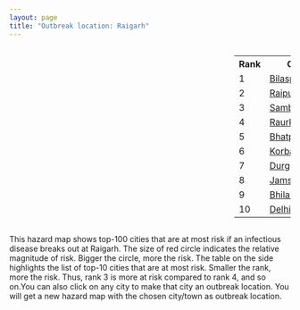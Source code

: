 ```yaml
---
layout: page
title: "Outbreak location: Raigarh"
---
```

<div style="width: 100%; overflow: auto;">
<div style="width: 75%; float: left;">
<div id="mapid">
<script src="https://buda-magenta.github.io/hazard_map/load_map.js"></script>

<script>
var marker_outbreak = L.marker([22.500000, 83.500000],{"autoPan": true}).addTo(map); marker_outbreak.bindTooltip("Raigarh").openTooltip();

var circle_1 = L.circle([22.383333, 82.133333], {"pane": "markerPane", "color": "red", "fill": true, "fillOpacity": 0.2, "fillRule": "evenodd", "lineCap": "round", "lineJoin": "round", "opacity": 1.0, "radius": 69301, "stroke": true, "weight": 3}).addTo(map);
circle_1.bindTooltip("Bilaspur<br>rank: 1<br>hazard index: 0.069301")
circle_1.bindPopup('<a href="https://buda-magenta.github.io/hazard_map/Bilaspur">Bilaspur</a>')

var circle_2 = L.circle([21.237947, 81.633683], {"pane": "markerPane", "color": "red", "fill": true, "fillOpacity": 0.2, "fillRule": "evenodd", "lineCap": "round", "lineJoin": "round", "opacity": 1.0, "radius": 60362, "stroke": true, "weight": 3}).addTo(map);
circle_2.bindTooltip("Raipur<br>rank: 2<br>hazard index: 0.060362")
circle_2.bindPopup('<a href="https://buda-magenta.github.io/hazard_map/Raipur">Raipur</a>')

var circle_3 = L.circle([21.400000, 83.883333], {"pane": "markerPane", "color": "red", "fill": true, "fillOpacity": 0.2, "fillRule": "evenodd", "lineCap": "round", "lineJoin": "round", "opacity": 1.0, "radius": 59014, "stroke": true, "weight": 3}).addTo(map);
circle_3.bindTooltip("Sambalpur<br>rank: 3<br>hazard index: 0.059015")
circle_3.bindPopup('<a href="https://buda-magenta.github.io/hazard_map/Sambalpur">Sambalpur</a>')

var circle_4 = L.circle([22.214285, 84.872437], {"pane": "markerPane", "color": "red", "fill": true, "fillOpacity": 0.2, "fillRule": "evenodd", "lineCap": "round", "lineJoin": "round", "opacity": 1.0, "radius": 22438, "stroke": true, "weight": 3}).addTo(map);
circle_4.bindTooltip("Raurkela<br>rank: 4<br>hazard index: 0.022439")
circle_4.bindPopup('<a href="https://buda-magenta.github.io/hazard_map/Raurkela">Raurkela</a>')

var circle_5 = L.circle([21.735348, 81.944459], {"pane": "markerPane", "color": "red", "fill": true, "fillOpacity": 0.2, "fillRule": "evenodd", "lineCap": "round", "lineJoin": "round", "opacity": 1.0, "radius": 17685, "stroke": true, "weight": 3}).addTo(map);
circle_5.bindTooltip("Bhatpara<br>rank: 5<br>hazard index: 0.017685")
circle_5.bindPopup('<a href="https://buda-magenta.github.io/hazard_map/Bhatpara">Bhatpara</a>')

var circle_6 = L.circle([22.519770, 82.629515], {"pane": "markerPane", "color": "red", "fill": true, "fillOpacity": 0.2, "fillRule": "evenodd", "lineCap": "round", "lineJoin": "round", "opacity": 1.0, "radius": 16450, "stroke": true, "weight": 3}).addTo(map);
circle_6.bindTooltip("Korba<br>rank: 6<br>hazard index: 0.016451")
circle_6.bindPopup('<a href="https://buda-magenta.github.io/hazard_map/Korba">Korba</a>')

var circle_7 = L.circle([21.199035, 81.397955], {"pane": "markerPane", "color": "red", "fill": true, "fillOpacity": 0.2, "fillRule": "evenodd", "lineCap": "round", "lineJoin": "round", "opacity": 1.0, "radius": 16054, "stroke": true, "weight": 3}).addTo(map);
circle_7.bindTooltip("Durg<br>rank: 7<br>hazard index: 0.016054")
circle_7.bindPopup('<a href="https://buda-magenta.github.io/hazard_map/Durg">Durg</a>')

var circle_8 = L.circle([22.801519, 86.202958], {"pane": "markerPane", "color": "red", "fill": true, "fillOpacity": 0.2, "fillRule": "evenodd", "lineCap": "round", "lineJoin": "round", "opacity": 1.0, "radius": 14991, "stroke": true, "weight": 3}).addTo(map);
circle_8.bindTooltip("Jamshedpur<br>rank: 8<br>hazard index: 0.014992")
circle_8.bindPopup('<a href="https://buda-magenta.github.io/hazard_map/Jamshedpur">Jamshedpur</a>')

var circle_9 = L.circle([21.200996, 81.335426], {"pane": "markerPane", "color": "red", "fill": true, "fillOpacity": 0.2, "fillRule": "evenodd", "lineCap": "round", "lineJoin": "round", "opacity": 1.0, "radius": 11993, "stroke": true, "weight": 3}).addTo(map);
circle_9.bindTooltip("Bhilai Nagar<br>rank: 9<br>hazard index: 0.011993")
circle_9.bindPopup('<a href="https://buda-magenta.github.io/hazard_map/Bhilai_Nagar">Bhilai Nagar</a>')

var circle_10 = L.circle([28.651718, 77.221939], {"pane": "markerPane", "color": "red", "fill": true, "fillOpacity": 0.2, "fillRule": "evenodd", "lineCap": "round", "lineJoin": "round", "opacity": 1.0, "radius": 11790, "stroke": true, "weight": 3}).addTo(map);
circle_10.bindTooltip("Delhi<br>rank: 10<br>hazard index: 0.011790")
circle_10.bindPopup('<a href="https://buda-magenta.github.io/hazard_map/Delhi">Delhi</a>')

var circle_11 = L.circle([20.972740, 80.691555], {"pane": "markerPane", "color": "red", "fill": true, "fillOpacity": 0.2, "fillRule": "evenodd", "lineCap": "round", "lineJoin": "round", "opacity": 1.0, "radius": 9301, "stroke": true, "weight": 3}).addTo(map);
circle_11.bindTooltip("Rajnandgaon<br>rank: 11<br>hazard index: 0.009302")
circle_11.bindPopup('<a href="https://buda-magenta.github.io/hazard_map/Rajnandgaon">Rajnandgaon</a>')

var circle_12 = L.circle([20.843512, 75.525927], {"pane": "markerPane", "color": "red", "fill": true, "fillOpacity": 0.2, "fillRule": "evenodd", "lineCap": "round", "lineJoin": "round", "opacity": 1.0, "radius": 8879, "stroke": true, "weight": 3}).addTo(map);
circle_12.bindTooltip("Jalgaon<br>rank: 12<br>hazard index: 0.008879")
circle_12.bindPopup('<a href="https://buda-magenta.github.io/hazard_map/Jalgaon">Jalgaon</a>')

var circle_13 = L.circle([21.145629, 80.268387], {"pane": "markerPane", "color": "red", "fill": true, "fillOpacity": 0.2, "fillRule": "evenodd", "lineCap": "round", "lineJoin": "round", "opacity": 1.0, "radius": 7579, "stroke": true, "weight": 3}).addTo(map);
circle_13.bindTooltip("Gondiya<br>rank: 13<br>hazard index: 0.007580")
circle_13.bindPopup('<a href="https://buda-magenta.github.io/hazard_map/Gondiya">Gondiya</a>')

var circle_14 = L.circle([23.122634, 83.198189], {"pane": "markerPane", "color": "red", "fill": true, "fillOpacity": 0.2, "fillRule": "evenodd", "lineCap": "round", "lineJoin": "round", "opacity": 1.0, "radius": 6609, "stroke": true, "weight": 3}).addTo(map);
circle_14.bindTooltip("Ambikapur<br>rank: 14<br>hazard index: 0.006610")
circle_14.bindPopup('<a href="https://buda-magenta.github.io/hazard_map/Ambikapur">Ambikapur</a>')

var circle_15 = L.circle([22.541418, 88.357691], {"pane": "markerPane", "color": "red", "fill": true, "fillOpacity": 0.2, "fillRule": "evenodd", "lineCap": "round", "lineJoin": "round", "opacity": 1.0, "radius": 6439, "stroke": true, "weight": 3}).addTo(map);
circle_15.bindTooltip("Kolkata<br>rank: 15<br>hazard index: 0.006439")
circle_15.bindPopup('<a href="https://buda-magenta.github.io/hazard_map/Kolkata">Kolkata</a>')

var circle_16 = L.circle([25.531031, 78.652689], {"pane": "markerPane", "color": "red", "fill": true, "fillOpacity": 0.2, "fillRule": "evenodd", "lineCap": "round", "lineJoin": "round", "opacity": 1.0, "radius": 5817, "stroke": true, "weight": 3}).addTo(map);
circle_16.bindTooltip("Jhansi<br>rank: 16<br>hazard index: 0.005818")
circle_16.bindPopup('<a href="https://buda-magenta.github.io/hazard_map/Jhansi">Jhansi</a>')

var circle_17 = L.circle([21.149813, 79.082056], {"pane": "markerPane", "color": "red", "fill": true, "fillOpacity": 0.2, "fillRule": "evenodd", "lineCap": "round", "lineJoin": "round", "opacity": 1.0, "radius": 3963, "stroke": true, "weight": 3}).addTo(map);
circle_17.bindTooltip("Nagpur<br>rank: 17<br>hazard index: 0.003963")
circle_17.bindPopup('<a href="https://buda-magenta.github.io/hazard_map/Nagpur">Nagpur</a>')

var circle_18 = L.circle([20.266777, 85.843559], {"pane": "markerPane", "color": "red", "fill": true, "fillOpacity": 0.2, "fillRule": "evenodd", "lineCap": "round", "lineJoin": "round", "opacity": 1.0, "radius": 3952, "stroke": true, "weight": 3}).addTo(map);
circle_18.bindTooltip("Bhubaneswar<br>rank: 18<br>hazard index: 0.003952")
circle_18.bindPopup('<a href="https://buda-magenta.github.io/hazard_map/Bhubaneswar">Bhubaneswar</a>')

var circle_19 = L.circle([22.782355, 86.159003], {"pane": "markerPane", "color": "red", "fill": true, "fillOpacity": 0.2, "fillRule": "evenodd", "lineCap": "round", "lineJoin": "round", "opacity": 1.0, "radius": 3157, "stroke": true, "weight": 3}).addTo(map);
circle_19.bindTooltip("Adityapur<br>rank: 19<br>hazard index: 0.003157")
circle_19.bindPopup('<a href="https://buda-magenta.github.io/hazard_map/Adityapur">Adityapur</a>')

var circle_20 = L.circle([22.890183, 88.426939], {"pane": "markerPane", "color": "red", "fill": true, "fillOpacity": 0.2, "fillRule": "evenodd", "lineCap": "round", "lineJoin": "round", "opacity": 1.0, "radius": 2456, "stroke": true, "weight": 3}).addTo(map);
circle_20.bindTooltip("Naihati<br>rank: 20<br>hazard index: 0.002457")
circle_20.bindPopup('<a href="https://buda-magenta.github.io/hazard_map/Naihati">Naihati</a>')

var circle_21 = L.circle([19.087076, 82.023572], {"pane": "markerPane", "color": "red", "fill": true, "fillOpacity": 0.2, "fillRule": "evenodd", "lineCap": "round", "lineJoin": "round", "opacity": 1.0, "radius": 1898, "stroke": true, "weight": 3}).addTo(map);
circle_21.bindTooltip("Jagdalpur<br>rank: 21<br>hazard index: 0.001898")
circle_21.bindPopup('<a href="https://buda-magenta.github.io/hazard_map/Jagdalpur">Jagdalpur</a>')

var circle_22 = L.circle([23.258486, 77.401989], {"pane": "markerPane", "color": "red", "fill": true, "fillOpacity": 0.2, "fillRule": "evenodd", "lineCap": "round", "lineJoin": "round", "opacity": 1.0, "radius": 1880, "stroke": true, "weight": 3}).addTo(map);
circle_22.bindTooltip("Bhopal<br>rank: 22<br>hazard index: 0.001880")
circle_22.bindPopup('<a href="https://buda-magenta.github.io/hazard_map/Bhopal">Bhopal</a>')

var circle_23 = L.circle([23.370035, 85.325013], {"pane": "markerPane", "color": "red", "fill": true, "fillOpacity": 0.2, "fillRule": "evenodd", "lineCap": "round", "lineJoin": "round", "opacity": 1.0, "radius": 1654, "stroke": true, "weight": 3}).addTo(map);
circle_23.bindTooltip("Ranchi<br>rank: 23<br>hazard index: 0.001654")
circle_23.bindPopup('<a href="https://buda-magenta.github.io/hazard_map/Ranchi">Ranchi</a>')

var circle_24 = L.circle([21.934900, 86.732400], {"pane": "markerPane", "color": "red", "fill": true, "fillOpacity": 0.2, "fillRule": "evenodd", "lineCap": "round", "lineJoin": "round", "opacity": 1.0, "radius": 1597, "stroke": true, "weight": 3}).addTo(map);
circle_24.bindTooltip("Baripada<br>rank: 24<br>hazard index: 0.001598")
circle_24.bindPopup('<a href="https://buda-magenta.github.io/hazard_map/Baripada">Baripada</a>')

var circle_25 = L.circle([27.175255, 78.009816], {"pane": "markerPane", "color": "red", "fill": true, "fillOpacity": 0.2, "fillRule": "evenodd", "lineCap": "round", "lineJoin": "round", "opacity": 1.0, "radius": 1535, "stroke": true, "weight": 3}).addTo(map);
circle_25.bindTooltip("Agra<br>rank: 25<br>hazard index: 0.001536")
circle_25.bindPopup('<a href="https://buda-magenta.github.io/hazard_map/Agra">Agra</a>')

var circle_26 = L.circle([25.609324, 85.123525], {"pane": "markerPane", "color": "red", "fill": true, "fillOpacity": 0.2, "fillRule": "evenodd", "lineCap": "round", "lineJoin": "round", "opacity": 1.0, "radius": 1150, "stroke": true, "weight": 3}).addTo(map);
circle_26.bindTooltip("Patna<br>rank: 26<br>hazard index: 0.001151")
circle_26.bindPopup('<a href="https://buda-magenta.github.io/hazard_map/Patna">Patna</a>')

var circle_27 = L.circle([17.723128, 83.301284], {"pane": "markerPane", "color": "red", "fill": true, "fillOpacity": 0.2, "fillRule": "evenodd", "lineCap": "round", "lineJoin": "round", "opacity": 1.0, "radius": 1071, "stroke": true, "weight": 3}).addTo(map);
circle_27.bindTooltip("Visakhapatnam<br>rank: 27<br>hazard index: 0.001072")
circle_27.bindPopup('<a href="https://buda-magenta.github.io/hazard_map/Visakhapatnam">Visakhapatnam</a>')

var circle_28 = L.circle([20.468600, 85.879200], {"pane": "markerPane", "color": "red", "fill": true, "fillOpacity": 0.2, "fillRule": "evenodd", "lineCap": "round", "lineJoin": "round", "opacity": 1.0, "radius": 1050, "stroke": true, "weight": 3}).addTo(map);
circle_28.bindTooltip("Cuttack<br>rank: 28<br>hazard index: 0.001051")
circle_28.bindPopup('<a href="https://buda-magenta.github.io/hazard_map/Cuttack">Cuttack</a>')

var circle_29 = L.circle([26.203725, 78.157363], {"pane": "markerPane", "color": "red", "fill": true, "fillOpacity": 0.2, "fillRule": "evenodd", "lineCap": "round", "lineJoin": "round", "opacity": 1.0, "radius": 1027, "stroke": true, "weight": 3}).addTo(map);
circle_29.bindTooltip("Gwalior<br>rank: 29<br>hazard index: 0.001028")
circle_29.bindPopup('<a href="https://buda-magenta.github.io/hazard_map/Gwalior">Gwalior</a>')

var circle_30 = L.circle([23.160894, 79.949770], {"pane": "markerPane", "color": "red", "fill": true, "fillOpacity": 0.2, "fillRule": "evenodd", "lineCap": "round", "lineJoin": "round", "opacity": 1.0, "radius": 910, "stroke": true, "weight": 3}).addTo(map);
circle_30.bindTooltip("Jabalpur<br>rank: 30<br>hazard index: 0.000910")
circle_30.bindPopup('<a href="https://buda-magenta.github.io/hazard_map/Jabalpur">Jabalpur</a>')

var circle_31 = L.circle([19.075990, 72.877393], {"pane": "markerPane", "color": "red", "fill": true, "fillOpacity": 0.2, "fillRule": "evenodd", "lineCap": "round", "lineJoin": "round", "opacity": 1.0, "radius": 906, "stroke": true, "weight": 3}).addTo(map);
circle_31.bindTooltip("Mumbai<br>rank: 31<br>hazard index: 0.000907")
circle_31.bindPopup('<a href="https://buda-magenta.github.io/hazard_map/Mumbai">Mumbai</a>')

var circle_32 = L.circle([25.133173, 86.525040], {"pane": "markerPane", "color": "red", "fill": true, "fillOpacity": 0.2, "fillRule": "evenodd", "lineCap": "round", "lineJoin": "round", "opacity": 1.0, "radius": 847, "stroke": true, "weight": 3}).addTo(map);
circle_32.bindTooltip("Kharagpur<br>rank: 32<br>hazard index: 0.000848")
circle_32.bindPopup('<a href="https://buda-magenta.github.io/hazard_map/Kharagpur">Kharagpur</a>')

var circle_33 = L.circle([20.993276, 75.839983], {"pane": "markerPane", "color": "red", "fill": true, "fillOpacity": 0.2, "fillRule": "evenodd", "lineCap": "round", "lineJoin": "round", "opacity": 1.0, "radius": 693, "stroke": true, "weight": 3}).addTo(map);
circle_33.bindTooltip("Bhusawal<br>rank: 33<br>hazard index: 0.000693")
circle_33.bindPopup('<a href="https://buda-magenta.github.io/hazard_map/Bhusawal">Bhusawal</a>')

var circle_34 = L.circle([22.920982, 88.437022], {"pane": "markerPane", "color": "red", "fill": true, "fillOpacity": 0.2, "fillRule": "evenodd", "lineCap": "round", "lineJoin": "round", "opacity": 1.0, "radius": 654, "stroke": true, "weight": 3}).addTo(map);
circle_34.bindTooltip("Halisahar<br>rank: 34<br>hazard index: 0.000654")
circle_34.bindPopup('<a href="https://buda-magenta.github.io/hazard_map/Halisahar">Halisahar</a>')

var circle_35 = L.circle([22.949011, 88.435910], {"pane": "markerPane", "color": "red", "fill": true, "fillOpacity": 0.2, "fillRule": "evenodd", "lineCap": "round", "lineJoin": "round", "opacity": 1.0, "radius": 629, "stroke": true, "weight": 3}).addTo(map);
circle_35.bindTooltip("Kanchrapara<br>rank: 35<br>hazard index: 0.000630")
circle_35.bindPopup('<a href="https://buda-magenta.github.io/hazard_map/Kanchrapara">Kanchrapara</a>')

var circle_36 = L.circle([24.476642, 86.606732], {"pane": "markerPane", "color": "red", "fill": true, "fillOpacity": 0.2, "fillRule": "evenodd", "lineCap": "round", "lineJoin": "round", "opacity": 1.0, "radius": 593, "stroke": true, "weight": 3}).addTo(map);
circle_36.bindTooltip("Deoghar<br>rank: 36<br>hazard index: 0.000594")
circle_36.bindPopup('<a href="https://buda-magenta.github.io/hazard_map/Deoghar">Deoghar</a>')

var circle_37 = L.circle([24.500000, 81.000000], {"pane": "markerPane", "color": "red", "fill": true, "fillOpacity": 0.2, "fillRule": "evenodd", "lineCap": "round", "lineJoin": "round", "opacity": 1.0, "radius": 580, "stroke": true, "weight": 3}).addTo(map);
circle_37.bindTooltip("Satna<br>rank: 37<br>hazard index: 0.000581")
circle_37.bindPopup('<a href="https://buda-magenta.github.io/hazard_map/Satna">Satna</a>')

var circle_38 = L.circle([23.795281, 86.430964], {"pane": "markerPane", "color": "red", "fill": true, "fillOpacity": 0.2, "fillRule": "evenodd", "lineCap": "round", "lineJoin": "round", "opacity": 1.0, "radius": 516, "stroke": true, "weight": 3}).addTo(map);
circle_38.bindTooltip("Dhanbad<br>rank: 38<br>hazard index: 0.000516")
circle_38.bindPopup('<a href="https://buda-magenta.github.io/hazard_map/Dhanbad">Dhanbad</a>')

var circle_39 = L.circle([24.759267, 81.655000], {"pane": "markerPane", "color": "red", "fill": true, "fillOpacity": 0.2, "fillRule": "evenodd", "lineCap": "round", "lineJoin": "round", "opacity": 1.0, "radius": 470, "stroke": true, "weight": 3}).addTo(map);
circle_39.bindTooltip("Rewa<br>rank: 39<br>hazard index: 0.000471")
circle_39.bindPopup('<a href="https://buda-magenta.github.io/hazard_map/Rewa">Rewa</a>')

var circle_40 = L.circle([19.807608, 85.825254], {"pane": "markerPane", "color": "red", "fill": true, "fillOpacity": 0.2, "fillRule": "evenodd", "lineCap": "round", "lineJoin": "round", "opacity": 1.0, "radius": 454, "stroke": true, "weight": 3}).addTo(map);
circle_40.bindTooltip("Puri<br>rank: 40<br>hazard index: 0.000455")
circle_40.bindPopup('<a href="https://buda-magenta.github.io/hazard_map/Puri">Puri</a>')

var circle_41 = L.circle([17.388786, 78.461065], {"pane": "markerPane", "color": "red", "fill": true, "fillOpacity": 0.2, "fillRule": "evenodd", "lineCap": "round", "lineJoin": "round", "opacity": 1.0, "radius": 413, "stroke": true, "weight": 3}).addTo(map);
circle_41.bindTooltip("Hyderabad<br>rank: 41<br>hazard index: 0.000414")
circle_41.bindPopup('<a href="https://buda-magenta.github.io/hazard_map/Hyderabad">Hyderabad</a>')

var circle_42 = L.circle([20.259399, 76.976203], {"pane": "markerPane", "color": "red", "fill": true, "fillOpacity": 0.2, "fillRule": "evenodd", "lineCap": "round", "lineJoin": "round", "opacity": 1.0, "radius": 404, "stroke": true, "weight": 3}).addTo(map);
circle_42.bindTooltip("Malegaon<br>rank: 42<br>hazard index: 0.000405")
circle_42.bindPopup('<a href="https://buda-magenta.github.io/hazard_map/Malegaon">Malegaon</a>')

var circle_43 = L.circle([23.687130, 86.974659], {"pane": "markerPane", "color": "red", "fill": true, "fillOpacity": 0.2, "fillRule": "evenodd", "lineCap": "round", "lineJoin": "round", "opacity": 1.0, "radius": 385, "stroke": true, "weight": 3}).addTo(map);
circle_43.bindTooltip("Asansol<br>rank: 43<br>hazard index: 0.000386")
circle_43.bindPopup('<a href="https://buda-magenta.github.io/hazard_map/Asansol">Asansol</a>')

var circle_44 = L.circle([26.460914, 80.321759], {"pane": "markerPane", "color": "red", "fill": true, "fillOpacity": 0.2, "fillRule": "evenodd", "lineCap": "round", "lineJoin": "round", "opacity": 1.0, "radius": 378, "stroke": true, "weight": 3}).addTo(map);
circle_44.bindTooltip("Kanpur<br>rank: 44<br>hazard index: 0.000378")
circle_44.bindPopup('<a href="https://buda-magenta.github.io/hazard_map/Kanpur">Kanpur</a>')

var circle_45 = L.circle([22.720362, 75.868200], {"pane": "markerPane", "color": "red", "fill": true, "fillOpacity": 0.2, "fillRule": "evenodd", "lineCap": "round", "lineJoin": "round", "opacity": 1.0, "radius": 347, "stroke": true, "weight": 3}).addTo(map);
circle_45.bindTooltip("Indore<br>rank: 45<br>hazard index: 0.000347")
circle_45.bindPopup('<a href="https://buda-magenta.github.io/hazard_map/Indore">Indore</a>')

var circle_46 = L.circle([27.633333, 77.583333], {"pane": "markerPane", "color": "red", "fill": true, "fillOpacity": 0.2, "fillRule": "evenodd", "lineCap": "round", "lineJoin": "round", "opacity": 1.0, "radius": 340, "stroke": true, "weight": 3}).addTo(map);
circle_46.bindTooltip("Mathura<br>rank: 46<br>hazard index: 0.000341")
circle_46.bindPopup('<a href="https://buda-magenta.github.io/hazard_map/Mathura">Mathura</a>')

var circle_47 = L.circle([18.112082, 83.405220], {"pane": "markerPane", "color": "red", "fill": true, "fillOpacity": 0.2, "fillRule": "evenodd", "lineCap": "round", "lineJoin": "round", "opacity": 1.0, "radius": 319, "stroke": true, "weight": 3}).addTo(map);
circle_47.bindTooltip("Vizianagaram<br>rank: 47<br>hazard index: 0.000320")
circle_47.bindPopup('<a href="https://buda-magenta.github.io/hazard_map/Vizianagaram">Vizianagaram</a>')

var circle_48 = L.circle([19.877263, 75.339024], {"pane": "markerPane", "color": "red", "fill": true, "fillOpacity": 0.2, "fillRule": "evenodd", "lineCap": "round", "lineJoin": "round", "opacity": 1.0, "radius": 318, "stroke": true, "weight": 3}).addTo(map);
circle_48.bindTooltip("Aurangabad<br>rank: 48<br>hazard index: 0.000318")
circle_48.bindPopup('<a href="https://buda-magenta.github.io/hazard_map/Aurangabad">Aurangabad</a>')

var circle_49 = L.circle([23.021624, 72.579707], {"pane": "markerPane", "color": "red", "fill": true, "fillOpacity": 0.2, "fillRule": "evenodd", "lineCap": "round", "lineJoin": "round", "opacity": 1.0, "radius": 265, "stroke": true, "weight": 3}).addTo(map);
circle_49.bindTooltip("Ahmedabad<br>rank: 49<br>hazard index: 0.000265")
circle_49.bindPopup('<a href="https://buda-magenta.github.io/hazard_map/Ahmedabad">Ahmedabad</a>')

var circle_50 = L.circle([26.915458, 75.818982], {"pane": "markerPane", "color": "red", "fill": true, "fillOpacity": 0.2, "fillRule": "evenodd", "lineCap": "round", "lineJoin": "round", "opacity": 1.0, "radius": 245, "stroke": true, "weight": 3}).addTo(map);
circle_50.bindTooltip("Jaipur<br>rank: 50<br>hazard index: 0.000245")
circle_50.bindPopup('<a href="https://buda-magenta.github.io/hazard_map/Jaipur">Jaipur</a>')

var circle_51 = L.circle([23.405848, 88.495894], {"pane": "markerPane", "color": "red", "fill": true, "fillOpacity": 0.2, "fillRule": "evenodd", "lineCap": "round", "lineJoin": "round", "opacity": 1.0, "radius": 198, "stroke": true, "weight": 3}).addTo(map);
circle_51.bindTooltip("Krishnanagar<br>rank: 51<br>hazard index: 0.000199")
circle_51.bindPopup('<a href="https://buda-magenta.github.io/hazard_map/Krishnanagar">Krishnanagar</a>')

var circle_52 = L.circle([21.500000, 86.750000], {"pane": "markerPane", "color": "red", "fill": true, "fillOpacity": 0.2, "fillRule": "evenodd", "lineCap": "round", "lineJoin": "round", "opacity": 1.0, "radius": 196, "stroke": true, "weight": 3}).addTo(map);
circle_52.bindTooltip("Baleshwar<br>rank: 52<br>hazard index: 0.000196")
circle_52.bindPopup('<a href="https://buda-magenta.github.io/hazard_map/Baleshwar">Baleshwar</a>')

var circle_53 = L.circle([18.521428, 73.854454], {"pane": "markerPane", "color": "red", "fill": true, "fillOpacity": 0.2, "fillRule": "evenodd", "lineCap": "round", "lineJoin": "round", "opacity": 1.0, "radius": 194, "stroke": true, "weight": 3}).addTo(map);
circle_53.bindTooltip("Pune<br>rank: 53<br>hazard index: 0.000195")
circle_53.bindPopup('<a href="https://buda-magenta.github.io/hazard_map/Pune">Pune</a>')

var circle_54 = L.circle([12.979120, 77.591300], {"pane": "markerPane", "color": "red", "fill": true, "fillOpacity": 0.2, "fillRule": "evenodd", "lineCap": "round", "lineJoin": "round", "opacity": 1.0, "radius": 189, "stroke": true, "weight": 3}).addTo(map);
circle_54.bindTooltip("Bangalore<br>rank: 54<br>hazard index: 0.000189")
circle_54.bindPopup('<a href="https://buda-magenta.github.io/hazard_map/Bangalore">Bangalore</a>')

var circle_55 = L.circle([22.591260, 88.390964], {"pane": "markerPane", "color": "red", "fill": true, "fillOpacity": 0.2, "fillRule": "evenodd", "lineCap": "round", "lineJoin": "round", "opacity": 1.0, "radius": 188, "stroke": true, "weight": 3}).addTo(map);
circle_55.bindTooltip("Bidhan Nagar<br>rank: 55<br>hazard index: 0.000189")
circle_55.bindPopup('<a href="https://buda-magenta.github.io/hazard_map/Bidhan_Nagar">Bidhan Nagar</a>')

var circle_56 = L.circle([25.335649, 83.007629], {"pane": "markerPane", "color": "red", "fill": true, "fillOpacity": 0.2, "fillRule": "evenodd", "lineCap": "round", "lineJoin": "round", "opacity": 1.0, "radius": 177, "stroke": true, "weight": 3}).addTo(map);
circle_56.bindTooltip("Varanasi<br>rank: 56<br>hazard index: 0.000178")
circle_56.bindPopup('<a href="https://buda-magenta.github.io/hazard_map/Varanasi">Varanasi</a>')

var circle_57 = L.circle([18.320022, 83.916077], {"pane": "markerPane", "color": "red", "fill": true, "fillOpacity": 0.2, "fillRule": "evenodd", "lineCap": "round", "lineJoin": "round", "opacity": 1.0, "radius": 170, "stroke": true, "weight": 3}).addTo(map);
circle_57.bindTooltip("Srikakulam<br>rank: 57<br>hazard index: 0.000171")
circle_57.bindPopup('<a href="https://buda-magenta.github.io/hazard_map/Srikakulam">Srikakulam</a>')

var circle_58 = L.circle([28.428262, 77.002700], {"pane": "markerPane", "color": "red", "fill": true, "fillOpacity": 0.2, "fillRule": "evenodd", "lineCap": "round", "lineJoin": "round", "opacity": 1.0, "radius": 166, "stroke": true, "weight": 3}).addTo(map);
circle_58.bindTooltip("Gurgaon<br>rank: 58<br>hazard index: 0.000167")
circle_58.bindPopup('<a href="https://buda-magenta.github.io/hazard_map/Gurgaon">Gurgaon</a>')

var circle_59 = L.circle([20.761862, 77.192172], {"pane": "markerPane", "color": "red", "fill": true, "fillOpacity": 0.2, "fillRule": "evenodd", "lineCap": "round", "lineJoin": "round", "opacity": 1.0, "radius": 165, "stroke": true, "weight": 3}).addTo(map);
circle_59.bindTooltip("Akola<br>rank: 59<br>hazard index: 0.000165")
circle_59.bindPopup('<a href="https://buda-magenta.github.io/hazard_map/Akola">Akola</a>')

var circle_60 = L.circle([23.916667, 78.000000], {"pane": "markerPane", "color": "red", "fill": true, "fillOpacity": 0.2, "fillRule": "evenodd", "lineCap": "round", "lineJoin": "round", "opacity": 1.0, "radius": 164, "stroke": true, "weight": 3}).addTo(map);
circle_60.bindTooltip("Vidisha<br>rank: 60<br>hazard index: 0.000164")
circle_60.bindPopup('<a href="https://buda-magenta.github.io/hazard_map/Vidisha">Vidisha</a>')

var circle_61 = L.circle([21.170200, 72.831100], {"pane": "markerPane", "color": "red", "fill": true, "fillOpacity": 0.2, "fillRule": "evenodd", "lineCap": "round", "lineJoin": "round", "opacity": 1.0, "radius": 162, "stroke": true, "weight": 3}).addTo(map);
circle_61.bindTooltip("Surat<br>rank: 61<br>hazard index: 0.000163")
circle_61.bindPopup('<a href="https://buda-magenta.github.io/hazard_map/Surat">Surat</a>')

var circle_62 = L.circle([19.290314, 76.602903], {"pane": "markerPane", "color": "red", "fill": true, "fillOpacity": 0.2, "fillRule": "evenodd", "lineCap": "round", "lineJoin": "round", "opacity": 1.0, "radius": 157, "stroke": true, "weight": 3}).addTo(map);
circle_62.bindTooltip("Parbhani<br>rank: 62<br>hazard index: 0.000158")
circle_62.bindPopup('<a href="https://buda-magenta.github.io/hazard_map/Parbhani">Parbhani</a>')

var circle_63 = L.circle([26.838100, 80.934600], {"pane": "markerPane", "color": "red", "fill": true, "fillOpacity": 0.2, "fillRule": "evenodd", "lineCap": "round", "lineJoin": "round", "opacity": 1.0, "radius": 154, "stroke": true, "weight": 3}).addTo(map);
circle_63.bindTooltip("Lucknow<br>rank: 63<br>hazard index: 0.000154")
circle_63.bindPopup('<a href="https://buda-magenta.github.io/hazard_map/Lucknow">Lucknow</a>')

var circle_64 = L.circle([25.196826, 76.000893], {"pane": "markerPane", "color": "red", "fill": true, "fillOpacity": 0.2, "fillRule": "evenodd", "lineCap": "round", "lineJoin": "round", "opacity": 1.0, "radius": 153, "stroke": true, "weight": 3}).addTo(map);
circle_64.bindTooltip("Kota<br>rank: 64<br>hazard index: 0.000154")
circle_64.bindPopup('<a href="https://buda-magenta.github.io/hazard_map/Kota">Kota</a>')

var circle_65 = L.circle([28.402979, 77.310384], {"pane": "markerPane", "color": "red", "fill": true, "fillOpacity": 0.2, "fillRule": "evenodd", "lineCap": "round", "lineJoin": "round", "opacity": 1.0, "radius": 153, "stroke": true, "weight": 3}).addTo(map);
circle_65.bindTooltip("Faridabad<br>rank: 65<br>hazard index: 0.000153")
circle_65.bindPopup('<a href="https://buda-magenta.github.io/hazard_map/Faridabad">Faridabad</a>')

var circle_66 = L.circle([24.197443, 82.666145], {"pane": "markerPane", "color": "red", "fill": true, "fillOpacity": 0.2, "fillRule": "evenodd", "lineCap": "round", "lineJoin": "round", "opacity": 1.0, "radius": 147, "stroke": true, "weight": 3}).addTo(map);
circle_66.bindTooltip("Singrauli<br>rank: 66<br>hazard index: 0.000147")
circle_66.bindPopup('<a href="https://buda-magenta.github.io/hazard_map/Singrauli">Singrauli</a>')

var circle_67 = L.circle([23.332200, 86.361600], {"pane": "markerPane", "color": "red", "fill": true, "fillOpacity": 0.2, "fillRule": "evenodd", "lineCap": "round", "lineJoin": "round", "opacity": 1.0, "radius": 133, "stroke": true, "weight": 3}).addTo(map);
circle_67.bindTooltip("Purulia<br>rank: 67<br>hazard index: 0.000134")
circle_67.bindPopup('<a href="https://buda-magenta.github.io/hazard_map/Purulia">Purulia</a>')

var circle_68 = L.circle([24.700385, 78.518668], {"pane": "markerPane", "color": "red", "fill": true, "fillOpacity": 0.2, "fillRule": "evenodd", "lineCap": "round", "lineJoin": "round", "opacity": 1.0, "radius": 130, "stroke": true, "weight": 3}).addTo(map);
circle_68.bindTooltip("Lalitpur<br>rank: 68<br>hazard index: 0.000130")
circle_68.bindPopup('<a href="https://buda-magenta.github.io/hazard_map/Lalitpur">Lalitpur</a>')

var circle_69 = L.circle([23.250000, 87.750000], {"pane": "markerPane", "color": "red", "fill": true, "fillOpacity": 0.2, "fillRule": "evenodd", "lineCap": "round", "lineJoin": "round", "opacity": 1.0, "radius": 129, "stroke": true, "weight": 3}).addTo(map);
circle_69.bindTooltip("Barddhaman<br>rank: 69<br>hazard index: 0.000130")
circle_69.bindPopup('<a href="https://buda-magenta.github.io/hazard_map/Barddhaman">Barddhaman</a>')

var circle_70 = L.circle([19.194329, 72.970178], {"pane": "markerPane", "color": "red", "fill": true, "fillOpacity": 0.2, "fillRule": "evenodd", "lineCap": "round", "lineJoin": "round", "opacity": 1.0, "radius": 122, "stroke": true, "weight": 3}).addTo(map);
circle_70.bindTooltip("Thane<br>rank: 70<br>hazard index: 0.000123")
circle_70.bindPopup('<a href="https://buda-magenta.github.io/hazard_map/Thane">Thane</a>')

var circle_71 = L.circle([28.901090, 76.580194], {"pane": "markerPane", "color": "red", "fill": true, "fillOpacity": 0.2, "fillRule": "evenodd", "lineCap": "round", "lineJoin": "round", "opacity": 1.0, "radius": 121, "stroke": true, "weight": 3}).addTo(map);
circle_71.bindTooltip("Rohtak<br>rank: 71<br>hazard index: 0.000121")
circle_71.bindPopup('<a href="https://buda-magenta.github.io/hazard_map/Rohtak">Rohtak</a>')

var circle_72 = L.circle([23.809612, 78.759114], {"pane": "markerPane", "color": "red", "fill": true, "fillOpacity": 0.2, "fillRule": "evenodd", "lineCap": "round", "lineJoin": "round", "opacity": 1.0, "radius": 121, "stroke": true, "weight": 3}).addTo(map);
circle_72.bindTooltip("Sagar<br>rank: 72<br>hazard index: 0.000121")
circle_72.bindPopup('<a href="https://buda-magenta.github.io/hazard_map/Sagar">Sagar</a>')

var circle_73 = L.circle([23.259346, 88.437212], {"pane": "markerPane", "color": "red", "fill": true, "fillOpacity": 0.2, "fillRule": "evenodd", "lineCap": "round", "lineJoin": "round", "opacity": 1.0, "radius": 118, "stroke": true, "weight": 3}).addTo(map);
circle_73.bindTooltip("Santipur<br>rank: 73<br>hazard index: 0.000119")
circle_73.bindPopup('<a href="https://buda-magenta.github.io/hazard_map/Santipur">Santipur</a>')

var circle_74 = L.circle([25.438130, 81.833800], {"pane": "markerPane", "color": "red", "fill": true, "fillOpacity": 0.2, "fillRule": "evenodd", "lineCap": "round", "lineJoin": "round", "opacity": 1.0, "radius": 118, "stroke": true, "weight": 3}).addTo(map);
circle_74.bindTooltip("Allahabad<br>rank: 74<br>hazard index: 0.000119")
circle_74.bindPopup('<a href="https://buda-magenta.github.io/hazard_map/Allahabad">Allahabad</a>')

var circle_75 = L.circle([21.154541, 77.644296], {"pane": "markerPane", "color": "red", "fill": true, "fillOpacity": 0.2, "fillRule": "evenodd", "lineCap": "round", "lineJoin": "round", "opacity": 1.0, "radius": 118, "stroke": true, "weight": 3}).addTo(map);
circle_75.bindTooltip("Amravati<br>rank: 75<br>hazard index: 0.000118")
circle_75.bindPopup('<a href="https://buda-magenta.github.io/hazard_map/Amravati">Amravati</a>')

var circle_76 = L.circle([23.174597, 75.785142], {"pane": "markerPane", "color": "red", "fill": true, "fillOpacity": 0.2, "fillRule": "evenodd", "lineCap": "round", "lineJoin": "round", "opacity": 1.0, "radius": 117, "stroke": true, "weight": 3}).addTo(map);
circle_76.bindTooltip("Ujjain<br>rank: 76<br>hazard index: 0.000117")
circle_76.bindPopup('<a href="https://buda-magenta.github.io/hazard_map/Ujjain">Ujjain</a>')

var circle_77 = L.circle([22.600150, 77.926645], {"pane": "markerPane", "color": "red", "fill": true, "fillOpacity": 0.2, "fillRule": "evenodd", "lineCap": "round", "lineJoin": "round", "opacity": 1.0, "radius": 113, "stroke": true, "weight": 3}).addTo(map);
circle_77.bindTooltip("Hoshangabad<br>rank: 77<br>hazard index: 0.000113")
circle_77.bindPopup('<a href="https://buda-magenta.github.io/hazard_map/Hoshangabad">Hoshangabad</a>')

var circle_78 = L.circle([30.909016, 75.851601], {"pane": "markerPane", "color": "red", "fill": true, "fillOpacity": 0.2, "fillRule": "evenodd", "lineCap": "round", "lineJoin": "round", "opacity": 1.0, "radius": 106, "stroke": true, "weight": 3}).addTo(map);
circle_78.bindTooltip("Ludhiana<br>rank: 78<br>hazard index: 0.000107")
circle_78.bindPopup('<a href="https://buda-magenta.github.io/hazard_map/Ludhiana">Ludhiana</a>')

var circle_79 = L.circle([28.863842, 78.805778], {"pane": "markerPane", "color": "red", "fill": true, "fillOpacity": 0.2, "fillRule": "evenodd", "lineCap": "round", "lineJoin": "round", "opacity": 1.0, "radius": 106, "stroke": true, "weight": 3}).addTo(map);
circle_79.bindTooltip("Moradabad<br>rank: 79<br>hazard index: 0.000106")
circle_79.bindPopup('<a href="https://buda-magenta.github.io/hazard_map/Moradabad">Moradabad</a>')

var circle_80 = L.circle([29.000653, 77.768229], {"pane": "markerPane", "color": "red", "fill": true, "fillOpacity": 0.2, "fillRule": "evenodd", "lineCap": "round", "lineJoin": "round", "opacity": 1.0, "radius": 102, "stroke": true, "weight": 3}).addTo(map);
circle_80.bindTooltip("Meerut<br>rank: 80<br>hazard index: 0.000103")
circle_80.bindPopup('<a href="https://buda-magenta.github.io/hazard_map/Meerut">Meerut</a>')

var circle_81 = L.circle([21.879616, 77.875681], {"pane": "markerPane", "color": "red", "fill": true, "fillOpacity": 0.2, "fillRule": "evenodd", "lineCap": "round", "lineJoin": "round", "opacity": 1.0, "radius": 99, "stroke": true, "weight": 3}).addTo(map);
circle_81.bindTooltip("Betul<br>rank: 81<br>hazard index: 0.000100")
circle_81.bindPopup('<a href="https://buda-magenta.github.io/hazard_map/Betul">Betul</a>')

var circle_82 = L.circle([23.833962, 80.392456], {"pane": "markerPane", "color": "red", "fill": true, "fillOpacity": 0.2, "fillRule": "evenodd", "lineCap": "round", "lineJoin": "round", "opacity": 1.0, "radius": 98, "stroke": true, "weight": 3}).addTo(map);
circle_82.bindTooltip("Murwara<br>rank: 82<br>hazard index: 0.000098")
circle_82.bindPopup('<a href="https://buda-magenta.github.io/hazard_map/Murwara">Murwara</a>')

var circle_83 = L.circle([22.472223, 88.093845], {"pane": "markerPane", "color": "red", "fill": true, "fillOpacity": 0.2, "fillRule": "evenodd", "lineCap": "round", "lineJoin": "round", "opacity": 1.0, "radius": 97, "stroke": true, "weight": 3}).addTo(map);
circle_83.bindTooltip("Uluberia<br>rank: 83<br>hazard index: 0.000098")
circle_83.bindPopup('<a href="https://buda-magenta.github.io/hazard_map/Uluberia">Uluberia</a>')

var circle_84 = L.circle([23.699128, 85.991069], {"pane": "markerPane", "color": "red", "fill": true, "fillOpacity": 0.2, "fillRule": "evenodd", "lineCap": "round", "lineJoin": "round", "opacity": 1.0, "radius": 96, "stroke": true, "weight": 3}).addTo(map);
circle_84.bindTooltip("Bokaro<br>rank: 84<br>hazard index: 0.000097")
circle_84.bindPopup('<a href="https://buda-magenta.github.io/hazard_map/Bokaro">Bokaro</a>')

var circle_85 = L.circle([20.011247, 73.790236], {"pane": "markerPane", "color": "red", "fill": true, "fillOpacity": 0.2, "fillRule": "evenodd", "lineCap": "round", "lineJoin": "round", "opacity": 1.0, "radius": 94, "stroke": true, "weight": 3}).addTo(map);
circle_85.bindTooltip("Nashik<br>rank: 85<br>hazard index: 0.000094")
circle_85.bindPopup('<a href="https://buda-magenta.github.io/hazard_map/Nashik">Nashik</a>')

var circle_86 = L.circle([26.716413, 88.430992], {"pane": "markerPane", "color": "red", "fill": true, "fillOpacity": 0.2, "fillRule": "evenodd", "lineCap": "round", "lineJoin": "round", "opacity": 1.0, "radius": 93, "stroke": true, "weight": 3}).addTo(map);
circle_86.bindTooltip("Siliguri<br>rank: 86<br>hazard index: 0.000093")
circle_86.bindPopup('<a href="https://buda-magenta.github.io/hazard_map/Siliguri">Siliguri</a>')

var circle_87 = L.circle([20.030976, 79.358139], {"pane": "markerPane", "color": "red", "fill": true, "fillOpacity": 0.2, "fillRule": "evenodd", "lineCap": "round", "lineJoin": "round", "opacity": 1.0, "radius": 93, "stroke": true, "weight": 3}).addTo(map);
circle_87.bindTooltip("Chandrapur<br>rank: 87<br>hazard index: 0.000093")
circle_87.bindPopup('<a href="https://buda-magenta.github.io/hazard_map/Chandrapur">Chandrapur</a>')

var circle_88 = L.circle([21.063329, 86.505373], {"pane": "markerPane", "color": "red", "fill": true, "fillOpacity": 0.2, "fillRule": "evenodd", "lineCap": "round", "lineJoin": "round", "opacity": 1.0, "radius": 88, "stroke": true, "weight": 3}).addTo(map);
circle_88.bindTooltip("Bhadrak<br>rank: 88<br>hazard index: 0.000088")
circle_88.bindPopup('<a href="https://buda-magenta.github.io/hazard_map/Bhadrak">Bhadrak</a>')

var circle_89 = L.circle([16.508759, 80.618510], {"pane": "markerPane", "color": "red", "fill": true, "fillOpacity": 0.2, "fillRule": "evenodd", "lineCap": "round", "lineJoin": "round", "opacity": 1.0, "radius": 85, "stroke": true, "weight": 3}).addTo(map);
circle_89.bindTooltip("Vijayawada<br>rank: 89<br>hazard index: 0.000086")
circle_89.bindPopup('<a href="https://buda-magenta.github.io/hazard_map/Vijayawada">Vijayawada</a>')

var circle_90 = L.circle([19.169335, 77.311013], {"pane": "markerPane", "color": "red", "fill": true, "fillOpacity": 0.2, "fillRule": "evenodd", "lineCap": "round", "lineJoin": "round", "opacity": 1.0, "radius": 81, "stroke": true, "weight": 3}).addTo(map);
circle_90.bindTooltip("Nanded Waghala<br>rank: 90<br>hazard index: 0.000082")
circle_90.bindPopup('<a href="https://buda-magenta.github.io/hazard_map/Nanded_Waghala">Nanded Waghala</a>')

var circle_91 = L.circle([22.297314, 73.194257], {"pane": "markerPane", "color": "red", "fill": true, "fillOpacity": 0.2, "fillRule": "evenodd", "lineCap": "round", "lineJoin": "round", "opacity": 1.0, "radius": 79, "stroke": true, "weight": 3}).addTo(map);
circle_91.bindTooltip("Vadodara<br>rank: 91<br>hazard index: 0.000079")
circle_91.bindPopup('<a href="https://buda-magenta.github.io/hazard_map/Vadodara">Vadodara</a>')

var circle_92 = L.circle([29.988077, 77.508130], {"pane": "markerPane", "color": "red", "fill": true, "fillOpacity": 0.2, "fillRule": "evenodd", "lineCap": "round", "lineJoin": "round", "opacity": 1.0, "radius": 79, "stroke": true, "weight": 3}).addTo(map);
circle_92.bindTooltip("Saharanpur<br>rank: 92<br>hazard index: 0.000079")
circle_92.bindPopup('<a href="https://buda-magenta.github.io/hazard_map/Saharanpur">Saharanpur</a>')

var circle_93 = L.circle([19.918233, 75.868625], {"pane": "markerPane", "color": "red", "fill": true, "fillOpacity": 0.2, "fillRule": "evenodd", "lineCap": "round", "lineJoin": "round", "opacity": 1.0, "radius": 79, "stroke": true, "weight": 3}).addTo(map);
circle_93.bindTooltip("Jalna<br>rank: 93<br>hazard index: 0.000079")
circle_93.bindPopup('<a href="https://buda-magenta.github.io/hazard_map/Jalna">Jalna</a>')

var circle_94 = L.circle([18.793568, 80.815939], {"pane": "markerPane", "color": "red", "fill": true, "fillOpacity": 0.2, "fillRule": "evenodd", "lineCap": "round", "lineJoin": "round", "opacity": 1.0, "radius": 77, "stroke": true, "weight": 3}).addTo(map);
circle_94.bindTooltip("Bijapur<br>rank: 94<br>hazard index: 0.000077")
circle_94.bindPopup('<a href="https://buda-magenta.github.io/hazard_map/Bijapur">Bijapur</a>')

var circle_95 = L.circle([18.351469, 76.755121], {"pane": "markerPane", "color": "red", "fill": true, "fillOpacity": 0.2, "fillRule": "evenodd", "lineCap": "round", "lineJoin": "round", "opacity": 1.0, "radius": 73, "stroke": true, "weight": 3}).addTo(map);
circle_95.bindTooltip("Latur<br>rank: 95<br>hazard index: 0.000074")
circle_95.bindPopup('<a href="https://buda-magenta.github.io/hazard_map/Latur">Latur</a>')

var circle_96 = L.circle([29.154148, 77.305954], {"pane": "markerPane", "color": "red", "fill": true, "fillOpacity": 0.2, "fillRule": "evenodd", "lineCap": "round", "lineJoin": "round", "opacity": 1.0, "radius": 69, "stroke": true, "weight": 3}).addTo(map);
circle_96.bindTooltip("Baraut<br>rank: 96<br>hazard index: 0.000069")
circle_96.bindPopup('<a href="https://buda-magenta.github.io/hazard_map/Baraut">Baraut</a>')

var circle_97 = L.circle([27.876990, 78.137290], {"pane": "markerPane", "color": "red", "fill": true, "fillOpacity": 0.2, "fillRule": "evenodd", "lineCap": "round", "lineJoin": "round", "opacity": 1.0, "radius": 68, "stroke": true, "weight": 3}).addTo(map);
circle_97.bindTooltip("Aligarh<br>rank: 97<br>hazard index: 0.000068")
circle_97.bindPopup('<a href="https://buda-magenta.github.io/hazard_map/Aligarh">Aligarh</a>')

var circle_98 = L.circle([29.003314, 77.016732], {"pane": "markerPane", "color": "red", "fill": true, "fillOpacity": 0.2, "fillRule": "evenodd", "lineCap": "round", "lineJoin": "round", "opacity": 1.0, "radius": 67, "stroke": true, "weight": 3}).addTo(map);
circle_98.bindTooltip("Sonipat<br>rank: 98<br>hazard index: 0.000068")
circle_98.bindPopup('<a href="https://buda-magenta.github.io/hazard_map/Sonipat">Sonipat</a>')

var circle_99 = L.circle([28.733400, 77.298600], {"pane": "markerPane", "color": "red", "fill": true, "fillOpacity": 0.2, "fillRule": "evenodd", "lineCap": "round", "lineJoin": "round", "opacity": 1.0, "radius": 67, "stroke": true, "weight": 3}).addTo(map);
circle_99.bindTooltip("Loni<br>rank: 99<br>hazard index: 0.000067")
circle_99.bindPopup('<a href="https://buda-magenta.github.io/hazard_map/Loni">Loni</a>')

var circle_100 = L.circle([23.535048, 87.338043], {"pane": "markerPane", "color": "red", "fill": true, "fillOpacity": 0.2, "fillRule": "evenodd", "lineCap": "round", "lineJoin": "round", "opacity": 1.0, "radius": 66, "stroke": true, "weight": 3}).addTo(map);
circle_100.bindTooltip("Durgapur<br>rank: 100<br>hazard index: 0.000066")
circle_100.bindPopup('<a href="https://buda-magenta.github.io/hazard_map/Durgapur">Durgapur</a>')
</script>
</div>
</div>


<div style="width: 20%; float: right;">
<table>
<tr>
<th>Rank</th>
<th>City</th>
</tr>

<tr>
<td>1</td>
<td><a href="https://buda-magenta.github.io/hazard_map/Bilaspur">Bilaspur</a></td>
</tr>

<tr>
<td>2</td>
<td><a href="https://buda-magenta.github.io/hazard_map/Raipur">Raipur</a></td>
</tr>

<tr>
<td>3</td>
<td><a href="https://buda-magenta.github.io/hazard_map/Sambalpur">Sambalpur</a></td>
</tr>

<tr>
<td>4</td>
<td><a href="https://buda-magenta.github.io/hazard_map/Raurkela">Raurkela</a></td>
</tr>

<tr>
<td>5</td>
<td><a href="https://buda-magenta.github.io/hazard_map/Bhatpara">Bhatpara</a></td>
</tr>

<tr>
<td>6</td>
<td><a href="https://buda-magenta.github.io/hazard_map/Korba">Korba</a></td>
</tr>

<tr>
<td>7</td>
<td><a href="https://buda-magenta.github.io/hazard_map/Durg">Durg</a></td>
</tr>

<tr>
<td>8</td>
<td><a href="https://buda-magenta.github.io/hazard_map/Jamshedpur">Jamshedpur</a></td>
</tr>

<tr>
<td>9</td>
<td><a href="https://buda-magenta.github.io/hazard_map/Bhilai_Nagar">Bhilai Nagar</a></td>
</tr>

<tr>
<td>10</td>
<td><a href="https://buda-magenta.github.io/hazard_map/Delhi">Delhi</a></td>
</tr>

</table>
</div>
</div>


<p align="left">This hazard map shows top-100 cities that are at most risk if an infectious disease breaks out at Raigarh. The size of red circle indicates the relative magnitude of risk. Bigger the circle, more the risk. The table on the side highlights the list of top-10 cities that are at most risk. Smaller the rank, more the risk. Thus, rank 3 is more at risk compared to rank 4, and so on.You can also click on any city to make that city an outbreak location. You will get a new hazard map with the chosen city/town as outbreak location.
</p>